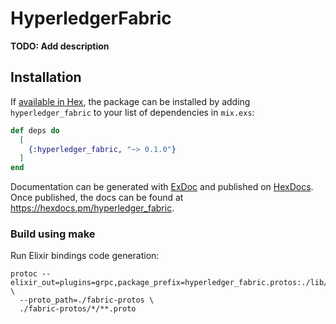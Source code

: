 # HyperledgerFabric

**TODO: Add description**

## Installation

If [available in Hex](https://hex.pm/docs/publish), the package can be installed
by adding `hyperledger_fabric` to your list of dependencies in `mix.exs`:

```elixir
def deps do
  [
    {:hyperledger_fabric, "~> 0.1.0"}
  ]
end
```

Documentation can be generated with [ExDoc](https://github.com/elixir-lang/ex_doc)
and published on [HexDocs](https://hexdocs.pm). Once published, the docs can
be found at <https://hexdocs.pm/hyperledger_fabric>.

### Build using make

Run Elixir bindings code generation:
```
protoc --elixir_out=plugins=grpc,package_prefix=hyperledger_fabric.protos:./lib/protos \
  --proto_path=./fabric-protos \
  ./fabric-protos/*/**.proto
```

[protobuf]: https://github.com/protocolbuffers/protobuf/

